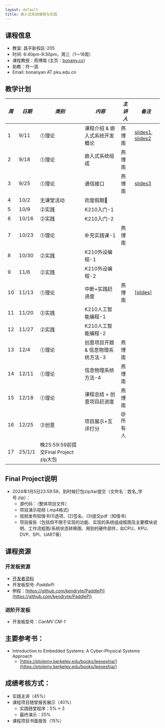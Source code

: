 ```yaml
---
layout: default
title: 嵌入式系统编程与实践
---
```


## 课程信息

- 教室:	昌平新校区-205
- 时间:	6:40pm-9:30pm，周三（1～16周）
- 课程教授：燕博南 (主页：[bonany.cc](https://bonany.cc))
- 助教：符一涵
- Email:	bonanyan AT pku.edu.cn  

## 教学计划

| *周* | *日期*   | *类别*     | *内容*                            | *主讲人*           | *备注*                                                                 |
| ---- | -------- | ---------- | --------------------------------- | ------------------ | ---------------------------------------------------------------------- |
| 1    | 9/11  | ⓵理论     | 课程介绍 & 嵌入式系统开发概论     | 燕博南             | [slides1](/assets/lec/L1_Intro.pdf), [slides2](/assets/lec/L2_CPS.pdf) |
| 2    | 9/18  | ⓵理论     | 嵌入式系统组成                    | 燕博南             |                                                                        |
| 3    | 9/25  | ⓵理论     | 通信接口                          | 燕博南             | [slides3](/assets/lec/L3_Interface.pdf)                                |
| 4    | 10/2  | 无课堂活动 | 欢度假期🥳                       |                    |                                                                        |
| 5    | 10/9 | ⓶实践     | K210入门-1                        |  |                                                                        |
| 6    | 10/16 | ⓶实践     | K210入门-2                        |       |                                                                        |
| 7    | 10/23 | ⓵理论     | 补充实践课-1                      | 燕博南             |                                                                        |
| 8    | 10/30  | ⓶实践     | K210外设编程-1                    |         |                                                                        |
| 9    | 11/6  | ⓶实践     | K210外设编程-2                    |              |                                                                        |
| 10   | 11/13 | ⓵理论     | 中断+实践赶进度                   | 燕博南             | [\[slides\]](/assets/lec/L4_Intterupts.pdf)                            |
| 11   | 11/20 | ⓶实践     | K210人工智能编程-1                |  |                                                                        |
| 12   | 11/27 | ⓶实践     | K210人工智能编程-2                |              |                                                                        |
| 13   | 12/4  | ⓵理论     | 创意项目开题 & 信息物理系统方法-3 | 燕博南             |                                                                        |
| 14   | 12/11 | ⓵理论     | 信息物理系统方法-4                | 燕博南             |                                                                        |
| 15   | 12/18 | ⓵理论     | 课程总结 + 创意项目赶进度         | 燕博南             |                                                                        |
| 16   | 12/25 | ⓷创意     | 项目展示+互评打分                 | @所有人            |                                                                        |
| 17   | 25/1/1   | 晚25:59:59前提交Final Project zip大包 |                                   |                    |                                                                        |

## Final Project说明

- 2024年1月5日23:59:59，到时候打包zip/tar提交（文件名：姓名_学号.zip）：
  - 源代码：（整体项目文件）
  - 项目演示视频 (.mp4格式)
  - 视频发布知情书(1)选项、(2)签名、(3)提交pdf（知情书）
  - 项目报告（包括但不限于实现的功能、实现的系统组成框图及主要模块说明、工作流程图/系统状态转移图、用到的硬件部件，如CPU、KPU、DVP、SPI、UART等）

## 课程资源

### 开发板资源  

- [开发者资料](/assets/doc/K210开发资料给客户_20221008.7z)
- 开发板型号: _PaddlePi_ 
- 例程：[https://github.com/kendryte/PaddlePi](https://github.com/kendryte/PaddlePi)

### 进阶开发板

- 开发板型号：_CanMV CM-1_

## 主要参考书：

- Introduction to Embedded Systems: A Cyber-Physical Systems Approach
  - [https://ptolemy.berkeley.edu/books/leeseshia/](https://ptolemy.berkeley.edu/books/leeseshia/)

## 成绩考核方式：

- 实践主讲（45%）
- 课程项目随堂报告展示（40%）
  - 实践随堂程序：5% × 3
  - 最终演示：25%
- 课程项目书面报告（15%）
